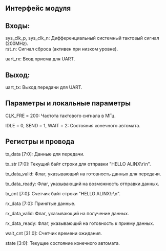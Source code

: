 ## Интерфейс модуля ##  

## Входы: ##  


sys_clk_p, sys_clk_n: Дифференциальный системный тактовый сигнал (200MHz).  
rst_n: Сигнал сброса (активен при низком уровне).  

uart_rx: Вход приема для UART.  

## Выход: ##  


uart_tx: Выход передачи для UART.  

## Параметры и локальные параметры ##
CLK_FRE = 200: Частота тактового сигнала в МГц.  

IDLE = 0, SEND = 1, WAIT = 2: Состояния конечного автомата.  

## Регистры и провода ##  

tx_data [7:0]: Данные для передачи.  

tx_str [7:0]: Текущий байт строки для отправки "HELLO ALINX\r\n".  

tx_data_valid: Флаг, указывающий на готовность данных для передачи.  

tx_data_ready: Флаг, указывающий на возможность отправки данных.  

tx_cnt [7:0]: Счетчик байт строки "HELLO ALINX\r\n".  

rx_data [7:0]: Принятые данные.  

rx_data_valid: Флаг, указывающий на получение данных.  

rx_data_ready: Флаг, указывающий на готовность к приему данных.  

wait_cnt [31:0]: Счетчик времени ожидания.  

state [3:0]: Текущее состояние конечного автомата.  


